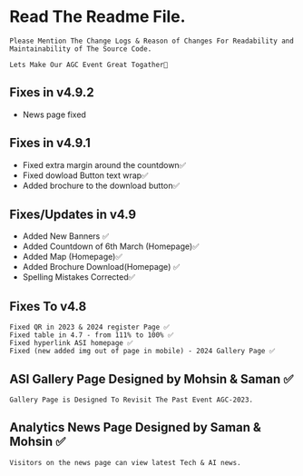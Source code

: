 # Read The Readme File.
```
Please Mention The Change Logs & Reason of Changes For Readability and Maintainability of The Source Code.
```
```
Lets Make Our AGC Event Great Togather🙂
```

## Fixes in v4.9.2
- News page fixed

## Fixes in v4.9.1
- Fixed extra margin around the countdown✅
- Fixed dowload Button text wrap✅
- Added brochure to the download button✅

## Fixes/Updates in v4.9
- Added New Banners ✅
- Added Countdown of 6th March (Homepage)✅
- Added Map (Homepage)✅
- Added Brochure Download(Homepage) ✅
- Spelling Mistakes Corrected✅

## Fixes To v4.8
```
Fixed QR in 2023 & 2024 register Page ✅
Fixed table in 4.7 - from 111% to 100% ✅
Fixed hyperlink ASI homepage ✅
Fixed (new added img out of page in mobile) - 2024 Gallery Page ✅
```


## ASI Gallery Page Designed by Mohsin & Saman ✅
```
Gallery Page is Designed To Revisit The Past Event AGC-2023.
```

## Analytics News Page Designed by Saman & Mohsin ✅
```
Visitors on the news page can view latest Tech & AI news.
```

